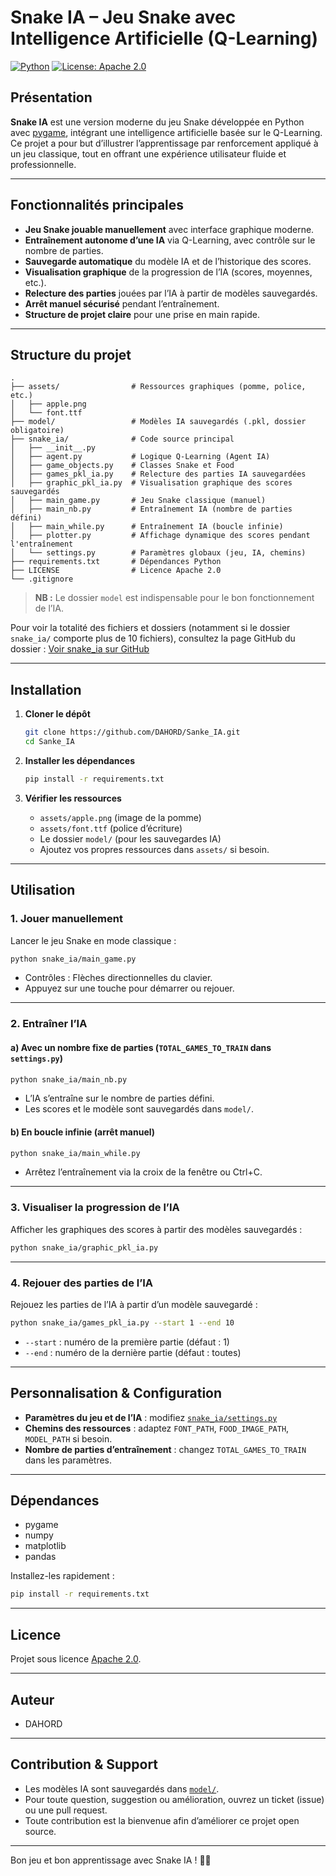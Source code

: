 # Snake IA – Jeu Snake avec Intelligence Artificielle (Q-Learning)

[![Python](https://img.shields.io/badge/Python-3.8%2B-blue)](https://www.python.org/)
[![License: Apache 2.0](https://img.shields.io/badge/License-Apache2.0-yellow.svg)](LICENSE)

## Présentation

**Snake IA** est une version moderne du jeu Snake développée en Python avec [pygame](https://www.pygame.org/), intégrant une intelligence artificielle basée sur le Q-Learning. Ce projet a pour but d’illustrer l’apprentissage par renforcement appliqué à un jeu classique, tout en offrant une expérience utilisateur fluide et professionnelle.

---

## Fonctionnalités principales

- **Jeu Snake jouable manuellement** avec interface graphique moderne.
- **Entraînement autonome d’une IA** via Q-Learning, avec contrôle sur le nombre de parties.
- **Sauvegarde automatique** du modèle IA et de l’historique des scores.
- **Visualisation graphique** de la progression de l’IA (scores, moyennes, etc.).
- **Relecture des parties** jouées par l’IA à partir de modèles sauvegardés.
- **Arrêt manuel sécurisé** pendant l’entraînement.
- **Structure de projet claire** pour une prise en main rapide.

---

## Structure du projet

```
.
├── assets/                # Ressources graphiques (pomme, police, etc.)
│   ├── apple.png
│   └── font.ttf
├── model/                 # Modèles IA sauvegardés (.pkl, dossier obligatoire)
├── snake_ia/              # Code source principal
│   ├── __init__.py
│   ├── agent.py           # Logique Q-Learning (Agent IA)
│   ├── game_objects.py    # Classes Snake et Food
│   ├── games_pkl_ia.py    # Relecture des parties IA sauvegardées
│   ├── graphic_pkl_ia.py  # Visualisation graphique des scores sauvegardés
│   ├── main_game.py       # Jeu Snake classique (manuel)
│   ├── main_nb.py         # Entraînement IA (nombre de parties défini)
│   ├── main_while.py      # Entraînement IA (boucle infinie)
│   ├── plotter.py         # Affichage dynamique des scores pendant l'entraînement
│   └── settings.py        # Paramètres globaux (jeu, IA, chemins)
├── requirements.txt       # Dépendances Python
├── LICENSE                # Licence Apache 2.0
└── .gitignore
```
> **NB :** Le dossier `model` est indispensable pour le bon fonctionnement de l’IA.

Pour voir la totalité des fichiers et dossiers (notamment si le dossier `snake_ia/` comporte plus de 10 fichiers), consultez la page GitHub du dossier : [Voir snake_ia sur GitHub](https://github.com/DAHORD/Sanke_IA/tree/main/snake_ia)

---

## Installation

1. **Cloner le dépôt**
   ```sh
   git clone https://github.com/DAHORD/Sanke_IA.git
   cd Sanke_IA
   ```

2. **Installer les dépendances**
   ```sh
   pip install -r requirements.txt
   ```

3. **Vérifier les ressources**
   - `assets/apple.png` (image de la pomme)
   - `assets/font.ttf` (police d’écriture)
   - Le dossier `model/` (pour les sauvegardes IA)
   - Ajoutez vos propres ressources dans `assets/` si besoin.

---

## Utilisation

### 1. Jouer manuellement

Lancer le jeu Snake en mode classique :
```sh
python snake_ia/main_game.py
```
- Contrôles : Flèches directionnelles du clavier.
- Appuyez sur une touche pour démarrer ou rejouer.

---

### 2. Entraîner l’IA

#### a) Avec un nombre fixe de parties (`TOTAL_GAMES_TO_TRAIN` dans `settings.py`)
```sh
python snake_ia/main_nb.py
```
- L’IA s’entraîne sur le nombre de parties défini.
- Les scores et le modèle sont sauvegardés dans `model/`.

#### b) En boucle infinie (arrêt manuel)
```sh
python snake_ia/main_while.py
```
- Arrêtez l’entraînement via la croix de la fenêtre ou Ctrl+C.

---

### 3. Visualiser la progression de l’IA

Afficher les graphiques des scores à partir des modèles sauvegardés :
```sh
python snake_ia/graphic_pkl_ia.py
```

---

### 4. Rejouer des parties de l’IA

Rejouez les parties de l’IA à partir d’un modèle sauvegardé :
```sh
python snake_ia/games_pkl_ia.py --start 1 --end 10
```
- `--start` : numéro de la première partie (défaut : 1)
- `--end` : numéro de la dernière partie (défaut : toutes)

---

## Personnalisation & Configuration

- **Paramètres du jeu et de l’IA** : modifiez [`snake_ia/settings.py`](snake_ia/settings.py)
- **Chemins des ressources** : adaptez `FONT_PATH`, `FOOD_IMAGE_PATH`, `MODEL_PATH` si besoin.
- **Nombre de parties d’entraînement** : changez `TOTAL_GAMES_TO_TRAIN` dans les paramètres.

---

## Dépendances

- pygame
- numpy
- matplotlib
- pandas

Installez-les rapidement :
```sh
pip install -r requirements.txt
```

---

## Licence

Projet sous licence [Apache 2.0](LICENSE).

---

## Auteur

- DAHORD

---

## Contribution & Support

- Les modèles IA sont sauvegardés dans [`model/`](model/).
- Pour toute question, suggestion ou amélioration, ouvrez un ticket (issue) ou une pull request.
- Toute contribution est la bienvenue afin d’améliorer ce projet open source.

---

Bon jeu et bon apprentissage avec Snake IA ! 🐍🤖
